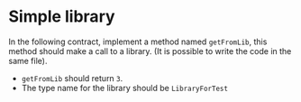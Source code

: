 # Simple library

In the following contract, implement a method named `getFromLib`, this method should make a call to a library.
(It is possible to write the code in the same file).

 - `getFromLib` should return `3`.
 - The type name for the library should be `LibraryForTest`

